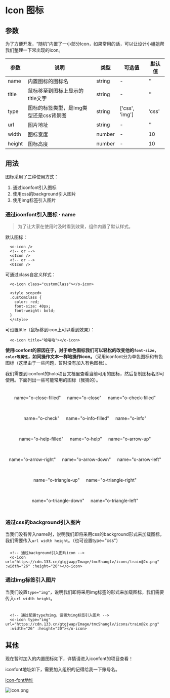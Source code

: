 # Icon 图标
## 参数
为了方便开发，“随机”内置了一小部分Icon，如果常用的话，可以让设计小姐姐帮我们整理一下常出现的icon。

| 参数       | 说明    | 类型      | 可选值       | 默认值   |
|---------- |-------- |---------- |-------------  |-------- |
| name      | 内置图标的图标名   | string  |   -    |     ''    |
| title     | 鼠标移至到图标上显示的title文字    | string| -   | ''   |
| type      | 图标的标签类型，是Img类型还是css背景图   | string    | ['css', 'img']   |  'css' |
| url       | 图片地址   | string    | -   |  '' |
| width     | 图标宽度   | number    | -   |  10 |
| height    | 图标高度   | number    | -   |  10 |

## 用法

图标采用了三种使用方式：
  1. 通过iconfont引入图标
  2. 使用css的background引入图片
  3. 使用img标签引入图片

### 通过iconfont引入图标 · name
  > 为了让大家在使用时及时看到效果，组件内置了默认样式。

  默认图标：<o-icon/>

```vue
  <o-icon />
  <!-- or -->
  <oIcon />
  <!-- or -->
  <OIcon /> 
```

  可通过class自定义样式：<o-icon class="customClass"></o-icon>

  ```vue
    <o-icon class="customClass"></o-icon>

    <style scoped>
    .customClass {
      color: red;
      font-size: 40px;
      font-weight: bold;
    }
    </style>
  ```

  可设置title（鼠标移到icon上可以看到效果）：<o-icon title="哈咯哈"></o-icon>

  ```vue
    <o-icon title="哈咯哈"></o-icon>
  ```

  **使用iconfont的原因在于，对于单色图标我们可以轻松的改变他的`font-size, color等属性`，如同操作文本一样地操作icon。**（采用iconfont分为单色图标和有色图标（这里由于一些问题，暂时没有加入有色图标）。

  我们需要到iconfont的holo项目文档里查看当前可用的图标，然后复制图标名即可使用。下面列出一些可能常用的图标（我猜的）。

  <div class="my-box">
    <div class="my-wrapper">
      <OIcon name="o-close-filled"/>
      <p>name="o-close-filled"</p>
    </div>
    <div class="my-wrapper">
      <OIcon name="o-close"/>
      <p>name="o-close"</p>
    </div>
    <div class="my-wrapper">
      <OIcon name="o-check-filled"/>
      <p>name="o-check-filled"</p>
    </div>
    <div class="my-wrapper">
      <OIcon name="o-check"/>
      <p>name="o-check"</p>
    </div>
    <div class="my-wrapper">
      <OIcon name="o-info-filled"/>
      <p>name="o-info-filled"</p>
    </div>
    <div class="my-wrapper">
      <OIcon name="o-info"/>
      <p>name="o-info"</p>
    </div>
    <div class="my-wrapper">
      <OIcon name="o-help-filled"/>
      <p>name="o-help-filled"</p>
    </div>
    <div class="my-wrapper">
      <OIcon name="o-help"/>
      <p>name="o-help"</p>
    </div>
    <div class="my-wrapper">
      <OIcon name="o-arrow-up"/>
      <p>name="o-arrow-up"</p>
    </div>
    <div class="my-wrapper">
      <OIcon name="o-arrow-right"/>
      <p>name="o-arrow-right"</p>
    </div>
    <div class="my-wrapper">
      <OIcon name="o-arrow-down"/>
      <p>name="o-arrow-down"</p>
    </div>
    <div class="my-wrapper">
      <OIcon name="o-arrow-left"/>
      <p>name="o-arrow-left"</p>
    </div>
    <div class="my-wrapper">
      <OIcon name="o-triangle-up"/>
      <p>name="o-triangle-up"</p>
    </div>
    <div class="my-wrapper">
      <OIcon name="o-triangle-right"/>
      <p>name="o-triangle-right"</p>
    </div>
    <div class="my-wrapper">
      <OIcon name="o-triangle-down"/>
      <p>name="o-triangle-down"</p>
    </div>
    <div class="my-wrapper">
      <OIcon name="o-triangle-left"/>
      <p>name="o-triangle-left"</p>
    </div>
  </div>

### 通过css的background引入图片

  当我们没有传入name时，说明我们即将采用css的background形式来加载图标，我们需要传入`url width height`。（也可设置type="css"）

  <div style="margin-top:20px">
    <o-icon url="https://cdn.133.cn/gtgjwap/Image/tmcShanglv/icons/train@2x.png" :width="26" :height="20"></o-icon>
  </div>  

```vue
  <!-- 通过background引入图片icon -->
  <o-icon url="https://cdn.133.cn/gtgjwap/Image/tmcShanglv/icons/train@2x.png" :width="26" :height="20"></o-icon>
```

### 通过img标签引入图片

  当我们设置`type="img"`，说明我们即将采用img标签的形式来加载图标，我们需要传入`url width height`。

  <div style="margin-top:20px">
    <o-icon type="img" url="https://cdn.133.cn/gtgjwap/Image/tmcShanglv/icons/train@2x.png" :width="26" :height="20"></o-icon>
  </div>

```vue

  <!-- 通过配置type为img，设置为img标签引入图片 -->
  <o-icon type="img" url="https://cdn.133.cn/gtgjwap/Image/tmcShanglv/icons/train@2x.png" 
  :width="26" :height="20"></o-icon>
```


## 其他

现在暂时加入的内置图标如下，详情请进入iconfont的项目查看！

iconfont地址如下，需要加入组织的记得给我一下账号名。

[icon-font地址](https://www.iconfont.cn/ )

![icon.png](https://i.loli.net/2021/03/24/DyjA5iZRTzHXGuq.png)

<style scoped>
  .my-box {
    display: flex;
    justify-content: center;
    flex-wrap: wrap;
  }
  .my-wrapper {
    margin: 10px;
    text-align: center;
  }
  .customClass {
    color: red;
    font-size: 40px;
    font-weight: bold;
  }
</style>